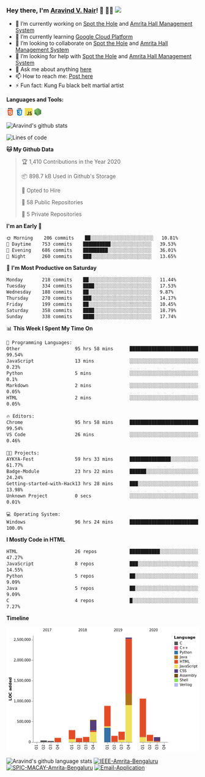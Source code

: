 ### Hey there, I'm [Aravind V. Nair](https://AravindVNair99.github.io)! 👋 👨‍💻 ![](https://komarev.com/ghpvc/?username=AravindVNair99&label=Views)

- 🔭 I’m currently working on [Spot the Hole](https://github.com/AravindVNair99/Spot-the-Hole) and [Amrita Hall Management System](https://github.com/AravindVNair99/Hall-Management-System)
- 🌱 I’m currently learning [Google Cloud Platform](https://cloud.google.com)
- 👯 I’m looking to collaborate on [Spot the Hole](https://github.com/AravindVNair99/Spot-the-Hole) and [Amrita Hall Management System](https://github.com/AravindVNair99/Hall-Management-System)
- 🤔 I’m looking for help with [Spot the Hole](https://github.com/AravindVNair99/Spot-the-Hole) and [Amrita Hall Management System](https://github.com/AravindVNair99/Hall-Management-System)
- 💬 Ask me about anything [here](https://github.com/AravindVNair99/AravindVNair99/issues)
- 📫 How to reach me: [Post here](https://github.com/AravindVNair99/AravindVNair99/issues)
- ⚡ Fun fact: Kung Fu black belt martial artist

**Languages and Tools:**

<code><img height="20px" src="https://raw.githubusercontent.com/github/explore/80688e429a7d4ef2fca1e82350fe8e3517d3494d/topics/html/html.png"></code>
<code><img height="20px" src="https://raw.githubusercontent.com/github/explore/80688e429a7d4ef2fca1e82350fe8e3517d3494d/topics/css/css.png"></code>
<code><img height="20px" src="https://raw.githubusercontent.com/github/explore/80688e429a7d4ef2fca1e82350fe8e3517d3494d/topics/javascript/javascript.png"></code>
<code><img height="20px" src="https://raw.githubusercontent.com/github/explore/80688e429a7d4ef2fca1e82350fe8e3517d3494d/topics/nodejs/nodejs.png"></code>

![Aravind's github stats](https://github-readme-stats.vercel.app/api?username=AravindVNair99&show_icons=true&include_all_commits=true&count_private=true)

<!--START_SECTION:waka-->
![Lines of code](https://img.shields.io/badge/From%20Hello%20World%20I%27ve%20Written-93.3%20million%20lines%20of%20code-blue)

**🐱 My Github Data** 

> 🏆 1,410 Contributions in the Year 2020
 > 
> 📦 898.7 kB Used in Github's Storage 
 > 
> 💼 Opted to Hire
 > 
> 📜 58 Public Repositories
 > 
> 🔑 5 Private Repositories 

**I'm an Early 🐤** 

```text
🌞 Morning    206 commits    ██░░░░░░░░░░░░░░░░░░░░░░░   10.81% 
🌆 Daytime    753 commits    ██████████░░░░░░░░░░░░░░░   39.53% 
🌃 Evening    686 commits    █████████░░░░░░░░░░░░░░░░   36.01% 
🌙 Night      260 commits    ███░░░░░░░░░░░░░░░░░░░░░░   13.65%

```
📅 **I'm Most Productive on Saturday** 

```text
Monday       218 commits    ██░░░░░░░░░░░░░░░░░░░░░░░   11.44% 
Tuesday      334 commits    ████░░░░░░░░░░░░░░░░░░░░░   17.53% 
Wednesday    188 commits    ██░░░░░░░░░░░░░░░░░░░░░░░   9.87% 
Thursday     270 commits    ███░░░░░░░░░░░░░░░░░░░░░░   14.17% 
Friday       199 commits    ██░░░░░░░░░░░░░░░░░░░░░░░   10.45% 
Saturday     358 commits    ████░░░░░░░░░░░░░░░░░░░░░   18.79% 
Sunday       338 commits    ████░░░░░░░░░░░░░░░░░░░░░   17.74%

```


📊 **This Week I Spent My Time On** 

```text
💬 Programming Languages: 
Other                    95 hrs 58 mins      █████████████████████████   99.54% 
JavaScript               13 mins             ░░░░░░░░░░░░░░░░░░░░░░░░░   0.23% 
Python                   5 mins              ░░░░░░░░░░░░░░░░░░░░░░░░░   0.1% 
Markdown                 2 mins              ░░░░░░░░░░░░░░░░░░░░░░░░░   0.05% 
HTML                     2 mins              ░░░░░░░░░░░░░░░░░░░░░░░░░   0.05%

🔥 Editors: 
Chrome                   95 hrs 58 mins      █████████████████████████   99.54% 
VS Code                  26 mins             ░░░░░░░░░░░░░░░░░░░░░░░░░   0.46%

🐱‍💻 Projects: 
AYKYA-Fest               59 hrs 33 mins      ███████████████░░░░░░░░░░   61.77% 
Badge-Module             23 hrs 22 mins      ██████░░░░░░░░░░░░░░░░░░░   24.24% 
Getting-started-with-Hack13 hrs 28 mins      ███░░░░░░░░░░░░░░░░░░░░░░   13.98% 
Unknown Project          0 secs              ░░░░░░░░░░░░░░░░░░░░░░░░░   0.01%

💻 Operating System: 
Windows                  96 hrs 24 mins      █████████████████████████   100.0%

```

**I Mostly Code in HTML** 

```text
HTML                     26 repos            ███████████░░░░░░░░░░░░░░   47.27% 
JavaScript               8 repos             ███░░░░░░░░░░░░░░░░░░░░░░   14.55% 
Python                   5 repos             ██░░░░░░░░░░░░░░░░░░░░░░░   9.09% 
Java                     5 repos             ██░░░░░░░░░░░░░░░░░░░░░░░   9.09% 
C                        4 repos             █░░░░░░░░░░░░░░░░░░░░░░░░   7.27%

```


**Timeline**

![Chart not found](https://github.com/aravindvnair99/aravindvnair99/blob/master/charts/bar_graph.png) 


<!--END_SECTION:waka-->
![Aravind's github language stats](https://github-readme-stats.vercel.app/api/top-langs/?username=AravindVNair99&layout=compact)
[![IEEE-Amrita-Bengaluru](https://github-readme-stats.vercel.app/api/pin/?username=AravindVNair99&repo=IEEE-Amrita-Bengaluru)](https://github.com/AravindVNair99/IEEE-Amrita-Bengaluru)
[![SPIC-MACAY-Amrita-Bengaluru](https://github-readme-stats.vercel.app/api/pin/?username=AravindVNair99&repo=SPIC-MACAY-Amrita-Bengaluru)](https://github.com/AravindVNair99/SPIC-MACAY-Amrita-Bengaluru)
[![Email-Application](https://github-readme-stats.vercel.app/api/pin/?username=AravindVNair99&repo=Email-Application)](https://github.com/AravindVNair99/Email-Application)

<!--
<p align="center">
<a href="https://buymeacoffee.com/AravindVNair99" target="_blank"><img src="https://cdn.buymeacoffee.com/buttons/arial-blue.png" alt="Buy Aravind A Coffee" height="40" width="170" ></a>
</p>
-->
